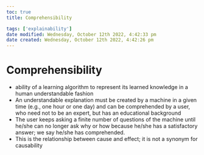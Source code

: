 ```yaml
---
toc: true
title: Comprehensibility

tags: ['explainability']
date modified: Wednesday, October 12th 2022, 4:42:33 pm
date created: Wednesday, October 12th 2022, 4:42:26 pm
---
```


# Comprehensibility


- ability of a learning algorithm to represent its learned knowledge in a human understandable fashion
 - An understandable explanation must be created by a machine in a given time (e.g., one hour or one day) and can be comprehended by a user, who need not to be an expert, but has an educational background
- The user keeps asking a finite number of questions of the machine until he/she can no longer ask why or how because he/she has a satisfactory answer; we say he/she has comprehended.
- This is the relationship between cause and effect; it is not a synonym for causability



